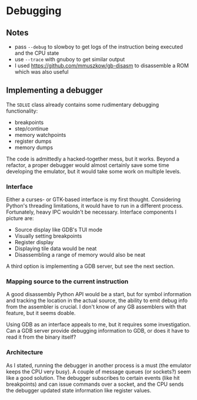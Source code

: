 # Debugging

## Notes

- pass `--debug` to slowboy to get logs of the instruction being executed and
  the CPU state
- use `--trace` with gnuboy to get similar output
- I used https://github.com/mmuszkow/gb-disasm to disassemble a ROM which was
  also useful

## Implementing a debugger

The `SDLUI` class already contains some rudimentary debugging functionality:
- breakpoints
- step/continue
- memory watchpoints
- register dumps
- memory dumps

The code is admittedly a hacked-together mess, but it works. Beyond a refactor,
a proper debugger would almost certainly save some time developing the emulator,
but it would take some work on multiple levels.

### Interface

Either a curses- or GTK-based interface is my first thought. Considering
Python's threading limitations, it would have to run in a different process.
Fortunately, heavy IPC wouldn't be necessary. Interface components I picture
are:

- Source display like GDB's TUI mode
- Visually setting breakpoints
- Register display
- Displaying tile data would be neat
- Disassembling a range of memory would also be neat

A third option is implementing a GDB server, but see the next section.

### Mapping source to the current instruction

A good disassembly Python API would be a start, but for symbol information and
tracking the location in the actual source, the ability to emit debug info
from the assembler is crucial. I don't know of any GB assemblers with that
feature, but it seems doable.

Using GDB as an interface appeals to me, but it requires some investigation.
Can a GDB server provide debugging information to GDB, or does it have to
read it from the binary itself?

### Architecture

As I stated, running the debugger in another process is a must (the emulator
keeps the CPU very busy). A couple of message queues (or sockets?) seem like
a good solution. The debugger subscribes to certain events (like hit
breakpoints) and can issue commands over a socket, and the CPU sends the
debugger updated state information like register values.
